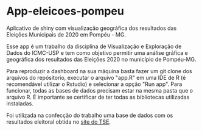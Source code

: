 # App-eleicoes-pompeu
Aplicativo de shiny com visualização geográfica dos resultados das Eleições Municipais de 2020 em Pompéu - MG.

Esse app é um trabalho da disciplina de Visualização e Exploração de Dados do ICMC-USP e tem como objetivo permitir uma análise gráfica e geográfica dos resultados das Eleições 2020 no município de Pompéu-MG.

Para reproduzir a dashboard na sua máquina basta fazer um git clone dos arquivos do repósitorio, executar o arquivo "app.R" em uma IDE de R (é recomendável utilizar o Rstudio) e selecionar a opção "Run app". Para funcionar, todas as bases de dados precisam estar na mesma pasta que o arquivo R. É importante se certificar de ter todas as bibliotecas utilizadas instaladas.

Foi utilizada na confecção do trabalho uma base de dados com os resultados eleitoral obtida no [site do TSE](https://www.tse.jus.br/eleicoes/estatisticas/repositorio-de-dados-eleitorais-1).
